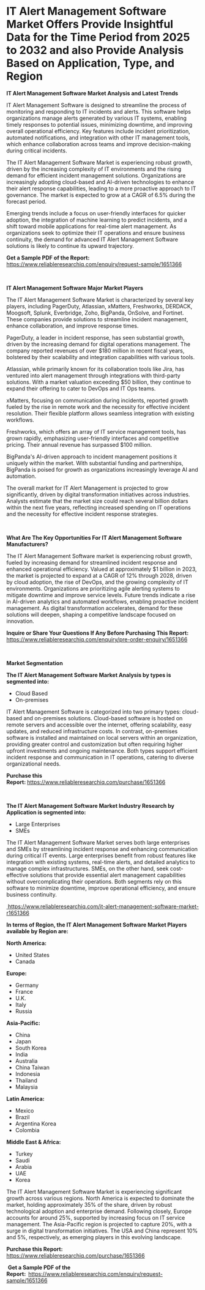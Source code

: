 <p><h1>IT Alert Management Software Market Offers Provide Insightful Data for the Time Period from 2025 to 2032 and also Provide Analysis Based on Application, Type, and Region</h1></p><p><strong>IT Alert Management Software Market Analysis and Latest Trends</strong></p>
<p><p>IT Alert Management Software is designed to streamline the process of monitoring and responding to IT incidents and alerts. This software helps organizations manage alerts generated by various IT systems, enabling timely responses to potential issues, minimizing downtime, and improving overall operational efficiency. Key features include incident prioritization, automated notifications, and integration with other IT management tools, which enhance collaboration across teams and improve decision-making during critical incidents.</p><p>The IT Alert Management Software Market is experiencing robust growth, driven by the increasing complexity of IT environments and the rising demand for efficient incident management solutions. Organizations are increasingly adopting cloud-based and AI-driven technologies to enhance their alert response capabilities, leading to a more proactive approach to IT governance. The market is expected to grow at a CAGR of 6.5% during the forecast period. </p><p>Emerging trends include a focus on user-friendly interfaces for quicker adoption, the integration of machine learning to predict incidents, and a shift toward mobile applications for real-time alert management. As organizations seek to optimize their IT operations and ensure business continuity, the demand for advanced IT Alert Management Software solutions is likely to continue its upward trajectory.</p></p>
<p><strong>Get a Sample PDF of the Report:&nbsp;</strong> <a href="https://www.reliableresearchiq.com/enquiry/request-sample/1651366?utm_campaign=3013&utm_medium=2&utm_source=Github&utm_content=ia&utm_term=19042025&utm_id=it-alert-management-software">https://www.reliableresearchiq.com/enquiry/request-sample/1651366</a></p>
<p>&nbsp;</p>
<p><strong>IT Alert Management Software Major Market Players</strong></p>
<p><p>The IT Alert Management Software Market is characterized by several key players, including PagerDuty, Atlassian, xMatters, Freshworks, DERDACK, Moogsoft, Splunk, Everbridge, Zoho, BigPanda, OnSolve, and Fortinet. These companies provide solutions to streamline incident management, enhance collaboration, and improve response times.</p><p>PagerDuty, a leader in incident response, has seen substantial growth, driven by the increasing demand for digital operations management. The company reported revenues of over $180 million in recent fiscal years, bolstered by their scalability and integration capabilities with various tools.</p><p>Atlassian, while primarily known for its collaboration tools like Jira, has ventured into alert management through integrations with third-party solutions. With a market valuation exceeding $50 billion, they continue to expand their offering to cater to DevOps and IT Ops teams.</p><p>xMatters, focusing on communication during incidents, reported growth fueled by the rise in remote work and the necessity for effective incident resolution. Their flexible platform allows seamless integration with existing workflows.</p><p>Freshworks, which offers an array of IT service management tools, has grown rapidly, emphasizing user-friendly interfaces and competitive pricing. Their annual revenue has surpassed $100 million.</p><p>BigPanda's AI-driven approach to incident management positions it uniquely within the market. With substantial funding and partnerships, BigPanda is poised for growth as organizations increasingly leverage AI and automation.</p><p>The overall market for IT Alert Management is projected to grow significantly, driven by digital transformation initiatives across industries. Analysts estimate that the market size could reach several billion dollars within the next five years, reflecting increased spending on IT operations and the necessity for effective incident response strategies.</p></p>
<p>&nbsp;</p>
<p><strong>What Are The Key Opportunities For IT Alert Management Software Manufacturers?</strong></p>
<p><p>The IT Alert Management Software market is experiencing robust growth, fueled by increasing demand for streamlined incident response and enhanced operational efficiency. Valued at approximately $1 billion in 2023, the market is projected to expand at a CAGR of 12% through 2028, driven by cloud adoption, the rise of DevOps, and the growing complexity of IT environments. Organizations are prioritizing agile alerting systems to mitigate downtime and improve service levels. Future trends indicate a rise in AI-driven analytics and automated workflows, enabling proactive incident management. As digital transformation accelerates, demand for these solutions will deepen, shaping a competitive landscape focused on innovation.</p></p>
<p><strong>Inquire or Share Your Questions If Any Before Purchasing This Report:</strong> <a href="https://www.reliableresearchiq.com/enquiry/pre-order-enquiry/1651366?utm_campaign=3013&utm_medium=2&utm_source=Github&utm_content=ia&utm_term=19042025&utm_id=it-alert-management-software">https://www.reliableresearchiq.com/enquiry/pre-order-enquiry/1651366</a></p>
<p>&nbsp;</p>
<p><strong>Market Segmentation</strong></p>
<p><strong>The IT Alert Management Software Market Analysis by types is segmented into:</strong></p>
<p><ul><li>Cloud Based</li><li>On-premises</li></ul></p>
<p><p>IT Alert Management Software is categorized into two primary types: cloud-based and on-premises solutions. Cloud-based software is hosted on remote servers and accessible over the internet, offering scalability, easy updates, and reduced infrastructure costs. In contrast, on-premises software is installed and maintained on local servers within an organization, providing greater control and customization but often requiring higher upfront investments and ongoing maintenance. Both types support efficient incident response and communication in IT operations, catering to diverse organizational needs.</p></p>
<p><strong>Purchase this Report:&nbsp;</strong><a href="https://www.reliableresearchiq.com/purchase/1651366?utm_campaign=3013&utm_medium=2&utm_source=Github&utm_content=ia&utm_term=19042025&utm_id=it-alert-management-software">https://www.reliableresearchiq.com/purchase/1651366</a></p>
<p>&nbsp;</p>
<p><strong>The IT Alert Management Software Market Industry Research by Application is segmented into:</strong></p>
<p><ul><li>Large Enterprises</li><li>SMEs</li></ul></p>
<p><p>The IT Alert Management Software Market serves both large enterprises and SMEs by streamlining incident response and enhancing communication during critical IT events. Large enterprises benefit from robust features like integration with existing systems, real-time alerts, and detailed analytics to manage complex infrastructures. SMEs, on the other hand, seek cost-effective solutions that provide essential alert management capabilities without overcomplicating their operations. Both segments rely on this software to minimize downtime, improve operational efficiency, and ensure business continuity.</p></p>
<p><a href="https://www.reliableresearchiq.com/it-alert-management-software-market-r1651366?utm_campaign=3013&utm_medium=2&utm_source=Github&utm_content=ia&utm_term=19042025&utm_id=it-alert-management-software">&nbsp;https://www.reliableresearchiq.com/it-alert-management-software-market-r1651366</a></p>
<p><strong>In terms of Region, the IT Alert Management Software Market Players available by Region are:</strong></p>
<p>
    <p> <strong> North America: </strong>
        <ul>
            <li>United States</li>
            <li>Canada</li>
        </ul>
        </p> 
    <p> <strong> Europe: </strong>
        <ul>
            <li>Germany</li>
            <li>France</li>
            <li>U.K.</li>
            <li>Italy</li>
            <li>Russia</li>
        </ul>
        </p> 
    <p> <strong> Asia-Pacific: </strong>
        <ul>
            <li>China</li>
            <li>Japan</li>
            <li>South Korea</li>
            <li>India</li>
            <li>Australia</li>
            <li>China Taiwan</li>
            <li>Indonesia</li>
            <li>Thailand</li>
            <li>Malaysia</li>
        </ul>
        </p> 
    <p> <strong> Latin America: </strong>
        <ul>
            <li>Mexico</li>
            <li>Brazil</li>
            <li>Argentina Korea</li>
            <li>Colombia</li>
        </ul>
        </p> 
    <p> <strong> Middle East & Africa: </strong>
        <ul>
            <li>Turkey</li>
            <li>Saudi</li>
            <li>Arabia</li>
            <li>UAE</li>
            <li>Korea</li>
        </ul>
    </p>
    </p>
<p><p>The IT Alert Management Software Market is experiencing significant growth across various regions. North America is expected to dominate the market, holding approximately 35% of the share, driven by robust technological adoption and enterprise demand. Following closely, Europe accounts for around 25%, supported by increasing focus on IT service management. The Asia-Pacific region is projected to capture 20%, with a surge in digital transformation initiatives. The USA and China represent 10% and 5%, respectively, as emerging players in this evolving landscape.</p></p>
<p><strong>Purchase this Report: </strong><a href="https://www.reliableresearchiq.com/purchase/1651366?utm_campaign=3013&utm_medium=2&utm_source=Github&utm_content=ia&utm_term=19042025&utm_id=it-alert-management-software">https://www.reliableresearchiq.com/purchase/1651366</a></p>
<p>&nbsp;<strong>Get a Sample PDF of the Report:&nbsp;&nbsp;</strong><a href="https://www.reliableresearchiq.com/enquiry/request-sample/1651366?utm_campaign=3013&utm_medium=2&utm_source=Github&utm_content=ia&utm_term=19042025&utm_id=it-alert-management-software">https://www.reliableresearchiq.com/enquiry/request-sample/1651366</a></p>
<p><strong></strong></p>
<p><p></p><p></p><p></p></p>
